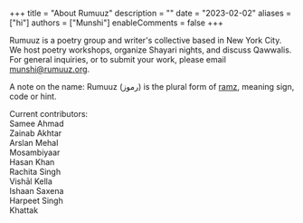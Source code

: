 +++
title = "About Rumuuz"
description = ""
date = "2023-02-02"
aliases = ["hi"]
authors = ["Munshi"]
enableComments = false
+++

Rumuuz is a poetry group and writer's collective based in New York City. We host poetry workshops, organize Shayari nights, and discuss Qawwalis. For general inquiries, or to submit your work, please email munshi@rumuuz.org.

A note on the name: Rumuuz (رموز) is the plural form of [ramz]((https://www.rekhtadictionary.com/meaning-of-ramz)), meaning sign, code or hint. 

Current contributors: \
Samee Ahmad \
Zainab Akhtar \
Arslan Mehal \
Mosambiyaar \
Hasan Khan \
Rachita Singh \
Vishāl Kella \
Ishaan Saxena \
Harpeet Singh \
Khattak 


 


